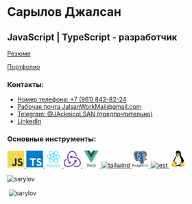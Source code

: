 # Сарылов Джалсан
## JavaScript | TypeScript - разработчик

[Резюме](https://docs.google.com/document/d/1EgMoiLGe4Kr6vnHzHp5eyx3qaT1-WoBhEwoUcwY6iaU/edit?usp=sharing)

[Портфолио](https://sarylov.github.io/portfolio/)

<h3 align="left">Контакты: </h3>

- [Номер телефона: +7 (961) 842-82-24](tel:+79618428224)
- [Рабочая почта JalsanWorkMail@gmail.com](mailto:jalsanworkmail@gmail.com)
- [Telegram: @JAcknicoLSAN (предпочтительно)](https://t.me/JAcknicoLSAN)
- [LinkedIn]( https://www.linkedin.com/in/%D0%B4%D0%B6%D0%B0%D0%BB%D1%81%D0%B0%D0%BD-%D1%81%D0%B0%D1%80%D1%8B%D0%BB%D0%BE%D0%B2-a02847288/ )

<h3 align="left">Основные инструменты:</h3>
<p align="left">
  <a
    href="https://developer.mozilla.org/en-US/docs/Web/JavaScript"
    target="_blank"
    rel="noreferrer"
  >
    <img
      src="https://raw.githubusercontent.com/devicons/devicon/master/icons/javascript/javascript-original.svg"
      alt="javascript"
      width="40"
      height="40"
    />
  </a>

  <a href="https://www.typescriptlang.org/" target="_blank" rel="noreferrer">
    <img
      src="https://raw.githubusercontent.com/devicons/devicon/master/icons/typescript/typescript-original.svg"
      alt="typescript"
      width="40"
      height="40"
    />
  </a>

  <a href="https://reactjs.org/" target="_blank" rel="noreferrer">
    <img
      src="https://raw.githubusercontent.com/devicons/devicon/master/icons/react/react-original-wordmark.svg"
      alt="react"
      width="40"
      height="40"
    />
  </a>

  <a href="https://redux.js.org" target="_blank" rel="noreferrer">
    <img
      src="https://raw.githubusercontent.com/devicons/devicon/master/icons/redux/redux-original.svg"
      alt="redux"
      width="40"
      height="40"
    />
  </a>

  <a href="https://vuejs.org/" target="_blank" rel="noreferrer">
    <img
      src="https://raw.githubusercontent.com/devicons/devicon/master/icons/vuejs/vuejs-original-wordmark.svg"
      alt="vuejs"
      width="40"
      height="40"
    />
  </a>


  <a href="https://tailwindcss.com/" target="_blank" rel="noreferrer">
    <img
      src="https://www.vectorlogo.zone/logos/tailwindcss/tailwindcss-icon.svg"
      alt="tailwind"
      width="40"
      height="40"
    />
  </a>

  <a href="https://www.postgresql.org" target="_blank" rel="noreferrer">
    <img
      src="https://raw.githubusercontent.com/devicons/devicon/master/icons/postgresql/postgresql-original-wordmark.svg"
      alt="postgresql"
      width="40"
      height="40"
    />
  </a>

  <a href="https://jestjs.io" target="_blank" rel="noreferrer">
    <img
      src="https://www.vectorlogo.zone/logos/jestjsio/jestjsio-icon.svg"
      alt="jest"
      width="40"
      height="40"
    />
  </a>
  <a href="https://www.linux.org/" target="_blank" rel="noreferrer">
    <img
      src="https://raw.githubusercontent.com/devicons/devicon/master/icons/linux/linux-original.svg"
      alt="linux"
      width="40"
      height="40"
    />
  </a>

</p>


<p>
  <img
    align="center"
    src="https://github-readme-streak-stats.herokuapp.com/?user=sarylov&theme=transparent&locale=ru"
    alt="sarylov"
  />
</p>

<p>
  &nbsp;<img
    align="center"
    src="https://github-readme-stats.vercel.app/api?username=sarylov&theme=transparent&show_icons=true&locale=ru"
    alt="sarylov"
  />
</p>
